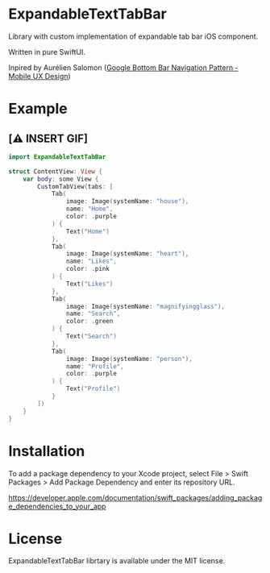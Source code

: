 # ExpandableTextTabBar

Library with custom implementation of expandable tab bar iOS component.  

Written in pure SwiftUI. 

Inpired by Aurélien Salomon ([Google Bottom Bar Navigation Pattern - Mobile UX Design](https://dribbble.com/shots/5925052-Google-Bottom-Bar-Navigation-Pattern-Mobile-UX-Design?utm_source=Clipboard_Shot&utm_campaign=aureliensalomon&utm_content=Google%20Bottom%20Bar%20Navigation%20Pattern%20-%20Mobile%20UX%20Design&utm_medium=Social_Share&utm_source=Clipboard_Shot&utm_campaign=aureliensalomon&utm_content=Google%20Bottom%20Bar%20Navigation%20Pattern%20-%20Mobile%20UX%20Design&utm_medium=Social_Share))

# Example

## [⚠️ INSERT GIF]

```swift
import ExpandableTextTabBar

struct ContentView: View {
    var body: some View {
        CustomTabView(tabs: [
            Tab(
                image: Image(systemName: "house"),
                name: "Home",
                color: .purple
            ) { 
                Text("Home") 
            },
            Tab(
                image: Image(systemName: "heart"),
                name: "Likes",
                color: .pink
            ) { 
                Text("Likes") 
            },
            Tab(
                image: Image(systemName: "magnifyingglass"),
                name: "Search",
                color: .green
            ) { 
                Text("Search") 
            },
            Tab(
                image: Image(systemName: "person"),
                name: "Profile",
                color: .purple
            ) { 
                Text("Profile") 
            }
        ])
    }
}
```

# Installation
To add a package dependency to your Xcode project, select File > Swift Packages > Add Package Dependency and enter its repository URL.

https://developer.apple.com/documentation/swift_packages/adding_package_dependencies_to_your_app

# License
ExpandableTextTabBar librtary is available under the MIT license.
